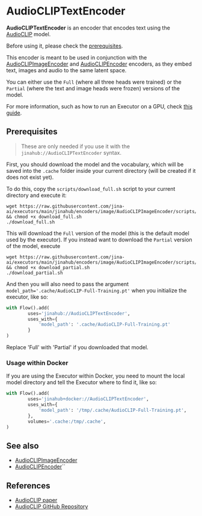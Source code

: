 # AudioCLIPTextEncoder

**AudioCLIPTextEncoder** is an encoder that encodes text using the [AudioCLIP](https://arxiv.org/abs/2106.13043) model.

Before using it, please check the [prerequisites](#prerequisites).

This encoder is meant to be used in conjunction with the [AudioCLIPImageEncoder](https://hub.jina.ai/executor/3atsazub)
and [AudioCLIPEncoder](https://hub.jina.ai/executor/f4d22e1r) encoders, as they embed text, images and audio to the same
latent space.

You can either use the `Full` (where all three heads were trained) or the `Partial` (where the text and image heads were
frozen) versions of the model.

For more information, such as how to run an Executor on a GPU,
check [this guide](https://docs.jina.ai/tutorials/gpu-executor/).

## Prerequisites

> These are only needed if you use it with the `jinahub://AudioCLIPTextEncoder` syntax.

First, you should download the model and the vocabulary, which will be saved into the `.cache` folder inside your
current directory (will be created if it does not exist yet).

To do this, copy the `scripts/download_full.sh` script to your current directory and execute it:

```shell
wget https://raw.githubusercontent.com/jina-ai/executors/main/jinahub/encoders/image/AudioCLIPImageEncoder/scripts/download_full.sh && chmod +x download_full.sh
./download_full.sh
```

This will download the `Full` version of the model (this is the default model used by the executor). If you instead want
to download the `Partial` version of the model, execute

```shell
wget https://raw.githubusercontent.com/jina-ai/executors/main/jinahub/encoders/image/AudioCLIPImageEncoder/scripts/download_partial.sh && chmod +x download_partial.sh
./download_partial.sh
```

And then you will also need to pass the argument `model_path='.cache/AudioCLIP-Full-Training.pt'` when you initialize
the executor, like so:

```python
with Flow().add(
        uses='jinahub://AudioCLIPTextEncoder',
        uses_with={
            'model_path': '.cache/AudioCLIP-Full-Training.pt'
        }
)
```

Replace 'Full' with 'Partial' if you downloaded that model.

### Usage within Docker

If you are using the Executor within Docker, you need to mount the local model directory and tell the Executor where to
find it, like so:

```python
with Flow().add(
        uses='jinahub+docker://AudioCLIPTextEncoder',
        uses_with={
            'model_path': '/tmp/.cache/AudioCLIP-Full-Training.pt',
        },
        volumes='.cache:/tmp/.cache',
)
```

## See also

- [AudioCLIPImageEncoder](https://hub.jina.ai/executor/3atsazub)
- [AudioCLIPEncoder](https://hub.jina.ai/executor/f4d22e1r)``

## References

- [AudioCLIP paper](https://arxiv.org/abs/2106.13043)
- [AudioCLIP GitHub Repository](https://github.com/AndreyGuzhov/AudioCLIP)

<!-- version=v0.4 -->
